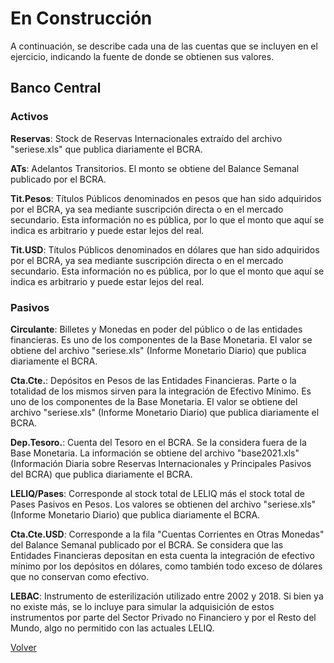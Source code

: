 # En Construcción

A continuación, se describe cada una de las cuentas que se incluyen en el ejercicio, indicando la fuente de donde se obtienen sus valores.

## Banco Central

### Activos

**Reservas**: Stock de Reservas Internacionales extraído del archivo "seriese.xls" que publica diariamente el BCRA.

**ATs**: Adelantos Transitorios. El monto se obtiene del Balance Semanal publicado por el BCRA.

**Tit.Pesos**: Títulos Públicos denominados en pesos que han sido adquiridos por el BCRA, ya sea mediante suscripción directa o en el mercado secundario. Esta información no es pública, por lo que el monto que aquí se indica es arbitrario y puede estar lejos del real.

**Tit.USD**: Títulos Públicos denominados en dólares que han sido adquiridos por el BCRA, ya sea mediante suscripción directa o en el mercado secundario. Esta información no es pública, por lo que el monto que aquí se indica es arbitrario y puede estar lejos del real.

### Pasivos

**Circulante**: Billetes y Monedas en poder del público o de las entidades financieras. Es uno de los componentes de la Base Monetaria. El valor se obtiene del archivo "seriese.xls" (Informe Monetario Diario) que publica diariamente el BCRA.

**Cta.Cte.**: Depósitos en Pesos de las Entidades Financieras. Parte o la totalidad de los mismos sirven para la integración de Efectivo Mínimo. Es uno de los componentes de la Base Monetaria. El valor se obtiene del archivo "seriese.xls" (Informe Monetario Diario) que publica diariamente el BCRA.

**Dep.Tesoro.**: Cuenta del Tesoro en el BCRA. Se la considera fuera de la Base Monetaria. La información se obtiene del archivo "base2021.xls" (Información Diaria sobre Reservas Internacionales y Principales Pasivos del BCRA) que publica diariamente el BCRA.

**LELIQ/Pases**: Corresponde al stock total de LELIQ más el stock total de Pases Pasivos en Pesos. Los valores se obtienen del archivo "seriese.xls" (Informe Monetario Diario) que publica diariamente el BCRA.

**Cta.Cte.USD**: Corresponde a la fila "Cuentas Corrientes en Otras Monedas" del Balance Semanal publicado por el BCRA. Se considera que las Entidades Financieras depositan en esta cuenta la integración de efectivo mínimo por los depósitos en dólares, como también todo exceso de dólares que no conservan como efectivo.

**LEBAC**: Instrumento de esterilización utilizado entre 2002 y 2018. Si bien ya no existe más, se lo incluye para simular la adquisición de estos instrumentos por parte del Sector Privado no Financiero y por el Resto del Mundo, algo no permitido con las actuales LELIQ.



[Volver](README.md)